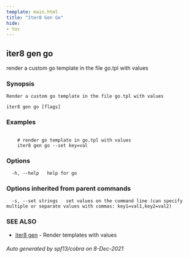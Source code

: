 ```yaml
---
template: main.html
title: "Iter8 Gen Go"
hide:
- toc
---
```


## iter8 gen go

render a custom go template in the file go.tpl with values

### Synopsis


	Render a custom go template in the file go.tpl with values

```
iter8 gen go [flags]
```

### Examples

```

	# render go template in go.tpl with values
	iter8 gen go --set key=val

```

### Options

```
  -h, --help   help for go
```

### Options inherited from parent commands

```
  -s, --set strings   set values on the command line (can specify multiple or separate values with commas: key1=val1,key2=val2)
```

### SEE ALSO

* [iter8 gen](iter8_gen.md)	 - Render templates with values

###### Auto generated by spf13/cobra on 8-Dec-2021
